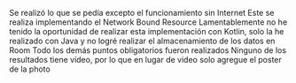 Se realizó lo que se pedía excepto el funcionamiento sin Internet
Este se realiza implementando el Network Bound Resource
Lamentablemente no he tenido la oportunidad de realizar esta implementación con Kotlin, solo la he realizado con Java y no logré realizar el almacenamiento de los datos en Room 
Todo los demás puntos obligatorios fueron realizados
Ninguno de los resultados tiene vídeo, por lo que en lugar de video solo agregue el poster de la photo

